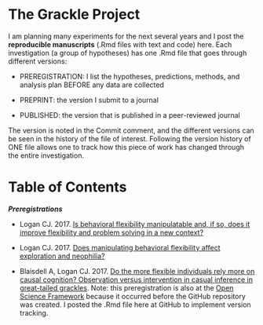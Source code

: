 # The Grackle Project

I am planning many experiments for the next several years and I post the **reproducible manuscripts** (.Rmd files with text and code) here. Each investigation (a group of hypotheses) has one .Rmd file that goes through different versions:

- PREREGISTRATION: I list the hypotheses, predictions, methods, and analysis plan BEFORE any data are collected

- PREPRINT: the version I submit to a journal

- PUBLISHED: the version that is published in a peer-reviewed journal

The version is noted in the Commit comment, and the different versions can be seen in the history of the file of interest. Following the version history of ONE file allows one to track how this piece of work has changed through the entire investigation.

# Table of Contents

***Preregistrations***

- Logan CJ. 2017. [Is behavioral flexibility manipulatable and, if so, does it improve flexibility and problem solving in a new context?](./g_flexmanip.html)

- Logan CJ. 2017. [Does manipulating behavioral flexibility affect exploration and neophilia?](./g_exploration.html)

- Blaisdell A, Logan CJ. 2017. [Do the more flexible individuals rely more on causal cognition? Observation versus intervention in casual inference in great-tailed grackles](./g_causal.html). Note: this preregistration is also at the [Open Science Framework](https://osf.io/g5tnh/) because it occurred before the GitHub repository was created. I posted the .Rmd file here at GitHub to implement version tracking.
